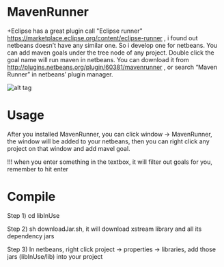 # MavenRunner

 +Eclipse has a great plugin call "Eclipse runner" https://marketplace.eclipse.org/content/eclipse-runner , i found out netbeans doesn’t have any similar one. So i develop one for netbeans. You can add maven goals under the tree node of any project. Double click the goal name will run maven in netbeans. You can download it from http://plugins.netbeans.org/plugin/60381/mavenrunner , or search “Maven Runner” in netbeans’ plugin manager.
 
![alt tag](http://peter.kingofcoders.com/wp-content/uploads/2015/09/Maven-runner-big.png)

# Usage

After you installed MavenRunner, you can click window -> MavenRunner, the window will be added to your netbeans, then you can right click any project on that window and add mavel goal.

!!! when you enter something in the textbox, it will filter out goals for you, remember to hit enter

# Compile

Step 1) cd libInUse

Step 2) sh downloadJar.sh, it will download xstream library and all its dependency jars

Step 3) In netbeans, right click project -> properties -> libraries, add those jars (libInUse/lib) into your project
